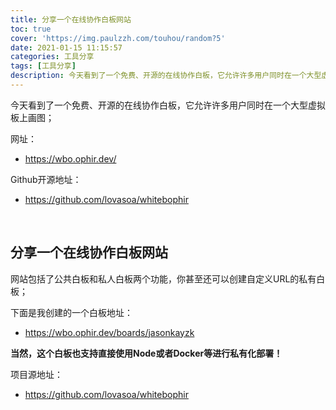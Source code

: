 ```yaml
---
title: 分享一个在线协作白板网站
toc: true
cover: 'https://img.paulzzh.com/touhou/random?5'
date: 2021-01-15 11:15:57
categories: 工具分享
tags: [工具分享]
description: 今天看到了一个免费、开源的在线协作白板，它允许许多用户同时在一个大型虚拟板上画图；
---
```


今天看到了一个免费、开源的在线协作白板，它允许许多用户同时在一个大型虚拟板上画图；

网址：

-   https://wbo.ophir.dev/

Github开源地址：

-   https://github.com/lovasoa/whitebophir

<br/>

<!--more-->

## **分享一个在线协作白板网站**

网站包括了公共白板和私人白板两个功能，你甚至还可以创建自定义URL的私有白板；

下面是我创建的一个白板地址：

-   https://wbo.ophir.dev/boards/jasonkayzk

**当然，这个白板也支持直接使用Node或者Docker等进行私有化部署！**

项目源地址：

-   https://github.com/lovasoa/whitebophir

<br/>
